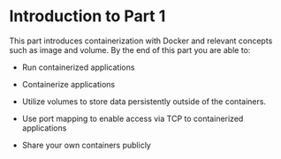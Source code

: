 # Introduction to Part 1

This part introduces containerization with Docker and relevant concepts such as image and volume. By the end of this part you are able to:

-   Run containerized applications

-   Containerize applications

-   Utilize volumes to store data persistently outside of the containers.

-   Use port mapping to enable access via TCP to containerized applications

-   Share your own containers publicly
